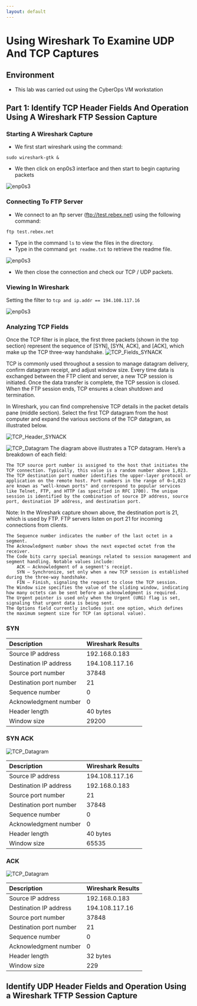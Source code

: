 ```yaml
---
layout: default
---
```

# Using Wireshark To Examine UDP And TCP Captures

## Environment
* This lab was carried out using the CyberOps VM workstation

## Part 1: Identify TCP Header Fields And Operation Using A Wireshark FTP Session Capture
### Starting A Wireshark Capture
* We first start wireshark using the command:

```
sudo wireshark-gtk &
```
* We then click on enp0s3 interface and then start to begin capturing packets
  
![enp0s3](./images/labs/Using_Wireshark_to_Examine_TCP_and_UDP_Captures/enp0s3.png)

### Connecting To FTP Server
* We connect to an ftp server (ftp://test.rebex.net) using the following command:
```
ftp test.rebex.net
```
* Type in the command `ls` to view the files in the directory.
* Type in the command `get readme.txt` to retrieve the readme file.

![enp0s3](./images/labs/Using_Wireshark_to_Examine_TCP_and_UDP_Captures/ftp_sc1.png)

* We then close the connection and check our TCP / UDP packets.

### Viewing In Wireshark
Setting the filter to `tcp and ip.addr == 194.108.117.16`

![enp0s3](./images/labs/Using_Wireshark_to_Examine_TCP_and_UDP_Captures/All_Packets.png)

### Analyzing TCP Fields
Once the TCP filter is in place, the first three packets (shown in the top section) represent the sequence of [SYN], [SYN, ACK], and [ACK], which make up the TCP three-way handshake.
![TCP_Fields_SYNACK](./images/labs/Using_Wireshark_to_Examine_TCP_and_UDP_Captures/3_way_handshake)

TCP is commonly used throughout a session to manage datagram delivery, confirm datagram receipt, and adjust window size. Every time data is exchanged between the FTP client and server, a new TCP session is initiated. Once the data transfer is complete, the TCP session is closed. When the FTP session ends, TCP ensures a clean shutdown and termination.

In Wireshark, you can find comprehensive TCP details in the packet details pane (middle section). Select the first TCP datagram from the host computer and expand the various sections of the TCP datagram, as illustrated below.

![TCP_Header_SYNACK](./images/labs/Using_Wireshark_to_Examine_TCP_and_UDP_Captures/TCP_SYN_ACK.png)



![TCP_Datagram](./images/labs/Using_Wireshark_to_Examine_TCP_and_UDP_Captures/tcp-segment-format-l-768773276.jpg)
The diagram above illustrates a TCP datagram. Here’s a breakdown of each field:

    The TCP source port number is assigned to the host that initiates the TCP connection. Typically, this value is a random number above 1,023.
    The TCP destination port number identifies the upper-layer protocol or application on the remote host. Port numbers in the range of 0–1,023 are known as "well-known ports" and correspond to popular services like Telnet, FTP, and HTTP (as specified in RFC 1700). The unique session is identified by the combination of source IP address, source port, destination IP address, and destination port.

Note: In the Wireshark capture shown above, the destination port is 21, which is used by FTP. FTP servers listen on port 21 for incoming connections from clients.

    The Sequence number indicates the number of the last octet in a segment.
    The Acknowledgment number shows the next expected octet from the receiver.
    The Code bits carry special meanings related to session management and segment handling. Notable values include:
        ACK — Acknowledgment of a segment's receipt.
        SYN — Synchronize, set only when a new TCP session is established during the three-way handshake.
        FIN — Finish, signaling the request to close the TCP session.
    The Window size specifies the value of the sliding window, indicating how many octets can be sent before an acknowledgment is required.
    The Urgent pointer is used only when the Urgent (URG) flag is set, signaling that urgent data is being sent.
    The Options field currently includes just one option, which defines the maximum segment size for TCP (an optional value).

### SYN
| Description  | Wireshark Results |
|:-------------|:------------------|
| Source IP address           | 192.168.0.183 | 
| Destination IP address | 194.108.117.16 | 
| Source port number           | 37848  | 
| Destination port number           | 21 |
| Sequence number           | 0 |
| Acknowledgment number           | 0 |
| Header length           | 40 bytes |
| Window size           | 29200 |
  

### SYN ACK
![TCP_Datagram](./images/labs/Using_Wireshark_to_Examine_TCP_and_UDP_Captures/TCP_SYN.png)

| Description  | Wireshark Results |
|:-------------|:------------------|
| Source IP address           | 194.108.117.16 | 
| Destination IP address | 192.168.0.183 | 
| Source port number           | 21  | 
| Destination port number           | 37848 |
| Sequence number           | 0 |
| Acknowledgment number           | 0 |
| Header length           | 40 bytes |
| Window size           | 65535 |

### ACK
![TCP_Datagram](./images/labs/Using_Wireshark_to_Examine_TCP_and_UDP_Captures/TCP_ACK.png)

| Description  | Wireshark Results |
|:-------------|:------------------|
| Source IP address           | 192.168.0.183 | 
| Destination IP address | 194.108.117.16 | 
| Source port number           | 37848 | 
| Destination port number           | 21 |
| Sequence number           | 0 |
| Acknowledgment number           | 0 |
| Header length           | 32 bytes |
| Window size           | 229 |

## Identify UDP Header Fields and Operation Using a Wireshark TFTP Session Capture

